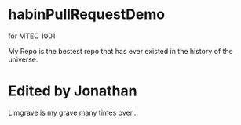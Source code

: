 # habinPullRequestDemo
for MTEC 1001

My Repo is the bestest repo that has ever existed in the history of the universe.
# Edited by Jonathan

Limgrave is my grave many times over...
